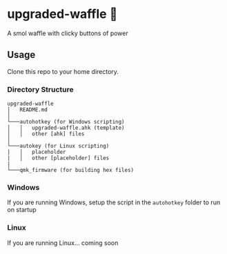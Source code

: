 # upgraded-waffle 🧇

A smol waffle with clicky buttons of power

## Usage

Clone this repo to your home directory.

### Directory Structure

```text
upgraded-waffle
│   README.md  
│
└───autohotkey (for Windows scripting)
│   │   upgraded-waffle.ahk (template)
│   │   other [ahk] files
│   
└───autokey (for Linux scripting)
|   │   placeholder
|   │   other [placeholder] files
|
└───qmk_firmware (for building hex files)
```

### Windows

If you are running Windows, setup the script in the `autohotkey` folder to run on startup

### Linux

If you are running Linux... coming soon
